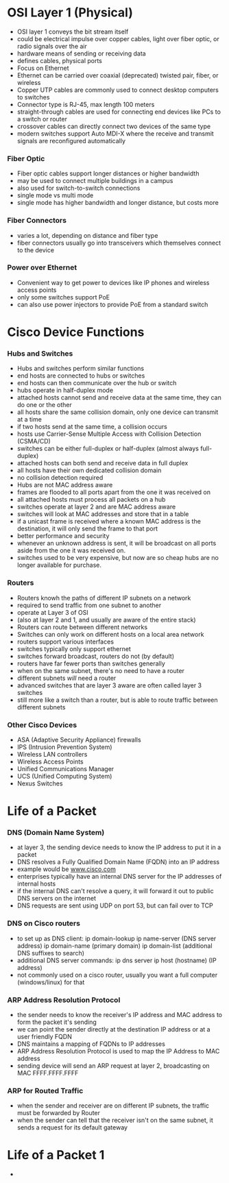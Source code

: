 # OSI Layer 1 (Physical)
* OSI layer 1 conveys the bit stream itself
* could be electrical impulse over copper cables, light over fiber optic, or radio signals over the air
* hardware means of sending or receiving data
* defines cables, physical ports
* Focus on Ethernet
* Ethernet can be carried over coaxial (deprecated) twisted pair, fiber, or wireless
* Copper UTP cables are commonly used to connect desktop computers to switches
* Connector type is RJ-45, max length 100 meters
* straight-through cables are used for connecting end devices like PCs to a switch or router
* crossover cables can directly connect two devices of the same type
* modern switches support Auto MDI-X where the receive and transmit signals are reconfigured automatically
### Fiber Optic
* Fiber optic cables support longer distances or higher bandwidth
* may be used to connect multiple buildings in a campus
* also used for switch-to-switch connections
* single mode vs multi mode
* single mode has higher bandwidth and longer distance, but costs more
### Fiber Connectors
* varies a lot, depending on distance and fiber type
* fiber connectors usually go into transceivers which themselves connect to the device
### Power over Ethernet
* Convenient way to get power to devices like IP phones and wireless access points
* only some switches support PoE
* can also use power injectors to provide PoE from a standard switch
# Cisco Device Functions
### Hubs and Switches
* Hubs and switches perform similar functions
* end hosts are connected to hubs or switches
* end hosts can then communicate over the hub or switch
* hubs operate in half-duplex mode
* attached hosts cannot send and receive data at the same time, they can do one or the other
* all hosts share the same collision domain, only one device can transmit at a time
* if two hosts send at the same time, a collision occurs
* hosts use Carrier-Sense Multiple Access with Collision Detection (CSMA/CD)
* switches can be either full-duplex or half-duplex (almost always full-duplex)
* attached hosts can both send and receive data in full duplex
* all hosts have their own dedicated collision domain
* no collision detection required
* Hubs are not MAC address aware
* frames are flooded to all ports apart from the one it was received on
* all attached hosts must process all packets on a hub
* switches operate at layer 2 and are MAC address aware
* switches will look at MAC addresses and store that in a table
* if a unicast frame is received where a known MAC address is the destination, it will only send the frame to that port
* better performance and security
* whenever an unknown address is sent, it will be broadcast on all ports aside from the one it was received on.
* switches used to be very expensive, but now are so cheap hubs are no longer available for purchase.
### Routers
* Routers knowh the paths of different IP subnets on a network
* required to send traffic from one subnet to another
* operate at Layer 3 of OSI
* (also at layer 2 and 1, and usually are aware of the entire stack)
* Routers can route between different networks
* Switches can only work on different hosts on a local area network
* routers support various interfaces
* switches typically only support ethernet
* switches forward broadcast, routers do not (by default)
* routers have far fewer ports than switches generally
* when on the same subnet, there's no need to have a router
* different subnets *will* need a router
* advanced switches that are layer 3 aware are often called layer 3 switches
* still more like a switch than a router, but is able to route traffic between different subnets
### Other Cisco Devices
* ASA (Adaptive Security Appliance) firewalls
* IPS (Intrusion Prevention System)
* Wireless LAN controllers
* Wireless Access Points
* Unified Communications Manager
* UCS (Unified Computing System)
* Nexus Switches
# Life of a Packet
### DNS (Domain Name System)
* at layer 3, the sending device needs to know the IP address to put it in a packet
* DNS resolves a Fully Qualified Domain Name (FQDN) into an IP address
* example would be www.cisco.com
* enterprises typically have an internal DNS server for the IP addresses of internal hosts
* if the internal DNS can't resolve a query, it will forward it out to public DNS servers on the internet
* DNS requests are sent using UDP on port 53, but can fail over to TCP
### DNS on Cisco routers
* to set up as DNS client:
    ip domain-lookup
    ip name-server (DNS server address)
    ip domain-name (primary domain)
    ip domain-list (additional DNS suffixes to search)
* additional DNS server commands:
    ip dns server
    ip host (hostname) (IP address)
* not commonly used on a cisco router, usually you want a full computer (windows/linux) for that
### ARP Address Resolution Protocol
* the sender needs to know the receiver's IP address and MAC address to form the packet it's sending
* we can point the sender directly at the destination IP address or at a user friendly FQDN
* DNS maintains a mapping of FQDNs to IP addresses
* ARP Address Resolution Protocol is used to map the IP Address to MAC address
* sending device will send an ARP request at layer 2, broadcasting on MAC FFFF.FFFF.FFFF
### ARP for Routed Traffic
* when the sender and receiver are on different IP subnets, the traffic must be forwarded by Router
* when the sender can tell that the receiver isn't on the same subnet, it sends a request for its default gateway
# Life of a Packet 1
*

